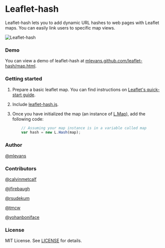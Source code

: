 # Leaflet-hash

Leaflet-hash lets you to add dynamic URL hashes to web pages with Leaflet maps. You can easily
link users to specific map views.

![Leaflet-hash](https://github.com/mlevans/leaflet-hash/raw/master/screenshots/screenshot.png)

### Demo
You can view a demo of leaflet-hash at [mlevans.github.com/leaflet-hash/map.html](http://mlevans.github.com/leaflet-hash/map.html).

### Getting started

1. Prepare a basic leaflet map. You can find instructions on [Leaflet's quick-start guide](http://leaflet.cloudmade.com/examples/quick-start.html).

2. Include [leaflet-hash.js](https://github.com/mlevans/leaflet-hash/blob/master/leaflet-hash.js).

3. Once you have initialized the map (an instance of [L.Map](http://leaflet.cloudmade.com/reference.html#map-usage)), add the following code:

	```javascript
        // Assuming your map instance is in a variable called map
        var hash = new L.Hash(map);
    ```

### Author
[@mlevans](http://github.com/mlevans)

### Contributors
[@calvinmetcalf](http://github.com/calvinmetcalf)

[@jfirebaugh](http://github.com/jfirebaugh)

[@rsudekum](http://github.com/rsudekum)

[@tmcw](http://github.com/tmcw)

[@yohanboniface](http://github.com/yohanboniface)


### License

MIT License. See [LICENSE](https://github.com/mlevans/leaflet-hash/blob/master/LICENSE.md) for details.
